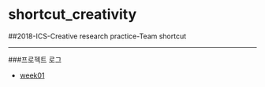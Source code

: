 # shortcut_creativity
##2018-ICS-Creative research practice-Team shortcut
****
###프로젝트 로그
- [week01](https://github.com/Moog303/shortcut_creativity/tree/master/week01)